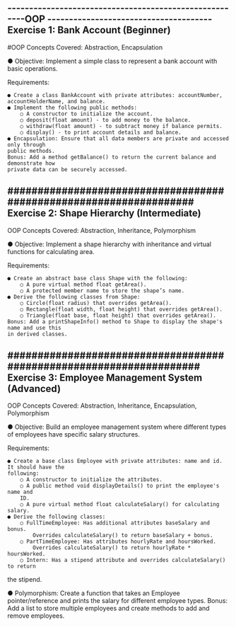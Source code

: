 -------------------------------------------------------OOP --------------------------------------
Exercise 1: Bank Account (Beginner)
------------------------------------
#OOP Concepts Covered: Abstraction, Encapsulation

● Objective: Implement a simple class to represent a bank account with basic operations.

Requirements:

    ● Create a class BankAccount with private attributes: accountNumber,
    accountHolderName, and balance.
    ● Implement the following public methods:
        ○ A constructor to initialize the account.
        ○ deposit(float amount) - to add money to the balance.
        ○ withdraw(float amount) - to subtract money if balance permits.
        ○ display() - to print account details and balance.
    ● Encapsulation: Ensure that all data members are private and accessed only through
    public methods.
    Bonus: Add a method getBalance() to return the current balance and demonstrate how
    private data can be securely accessed.
###################################################################
Exercise 2: Shape Hierarchy (Intermediate)
--------------------------------------------
OOP Concepts Covered: Abstraction, Inheritance, Polymorphism

● Objective: Implement a shape hierarchy with inheritance and virtual functions for
calculating area.

Requirements:

    ● Create an abstract base class Shape with the following:
        ○ A pure virtual method float getArea().
        ○ A protected member name to store the shape’s name.
    ● Derive the following classes from Shape:
        ○ Circle(float radius) that overrides getArea().
        ○ Rectangle(float width, float height) that overrides getArea().
        ○ Triangle(float base, float height) that overrides getArea().
    Bonus: Add a printShapeInfo() method to Shape to display the shape's name and use this
    in derived classes.
####################################################################
Exercise 3: Employee Management System (Advanced)
---------------------------------------------------
OOP Concepts Covered: Abstraction, Inheritance, Encapsulation, Polymorphism

● Objective: Build an employee management system where different types of employees
    have specific salary structures.

Requirements:

    ● Create a base class Employee with private attributes: name and id. It should have the
    following:
        ○ A constructor to initialize the attributes.
        ○ A public method void displayDetails() to print the employee's name and
        ID.
        ○ A pure virtual method float calculateSalary() for calculating salary.
    ● Derive the following classes:
        ○ FullTimeEmployee: Has additional attributes baseSalary and bonus.
            Overrides calculateSalary() to return baseSalary + bonus.
        ○ PartTimeEmployee: Has attributes hourlyRate and hoursWorked.
            Overrides calculateSalary() to return hourlyRate * hoursWorked.
        ○ Intern: Has a stipend attribute and overrides calculateSalary() to return
the stipend.

● Polymorphism: Create a function that takes an Employee pointer/reference and prints
the salary for different employee types.
Bonus: Add a list to store multiple employees and create methods to add and remove
employees.
